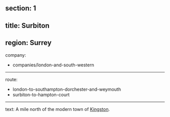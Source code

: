 section: 1
----
title: Surbiton
----
region: Surrey
----
company:
- companies/london-and-south-western
----
route:
- london-to-southampton-dorchester-and-weymouth
- surbiton-to-hampton-court
----
text: A mile north of the modern town of [Kingston](/stations/kingston).

